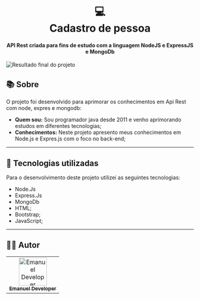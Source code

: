 <h1 align="center">
  💻<br>Cadastro de pessoa
</h1>

<h4 align="center">
  API Rest criada para fins de estudo com a linguagem NodeJS e ExpressJS e MongoDb
</h4>

![Resultado final do projeto](assets/image/preview.png)


## 📚 Sobre
O projeto foi desenvolvido para aprimorar os conhecimentos em Api Rest com node, expres e mongodb:

- **Quem sou:** Sou programador java desde 2011 e venho aprimorando estudos em diferentes tecnologias;
- **Conhecimentos:** Neste projeto apresento meus conhecimentos em Node.js e Expres.js com o foco no back-end;

---

## 💼 Tecnologias utilizadas
Para o desenvolvimento deste projeto utilizei as seguintes tecnologias:

- Node.Js
- Express.Js
- MongoDb
- HTML;
- Bootstrap;
- JavaScript;

---

## 👨‍💻 Autor <br>
<table>
  <tr>
    <td align="center">
      <a href="https://github.com/emanueldeveloper82">
        <img src="https://avatars3.githubusercontent.com/u/31600150?s=460&v=4" width="75px;" alt="Emanuel Developer"/>
        <br/>
        <sub>
          <b>Emanuel Developer</b>
        </sub>
      </a>
    </td>
  </tr>
</table>
